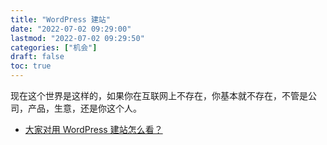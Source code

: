 ```yaml
---
title: "WordPress 建站"
date: "2022-07-02 09:29:00"
lastmod: "2022-07-02 09:29:50"
categories: ["机会"]
draft: false
toc: true
---
```


现在这个世界是这样的，如果你在互联网上不存在，你基本就不存在，不管是公司，产品，生意，还是你这个人。

-   [大家对用 WordPress 建站怎么看？](https://www.zhihu.com/question/19575627)